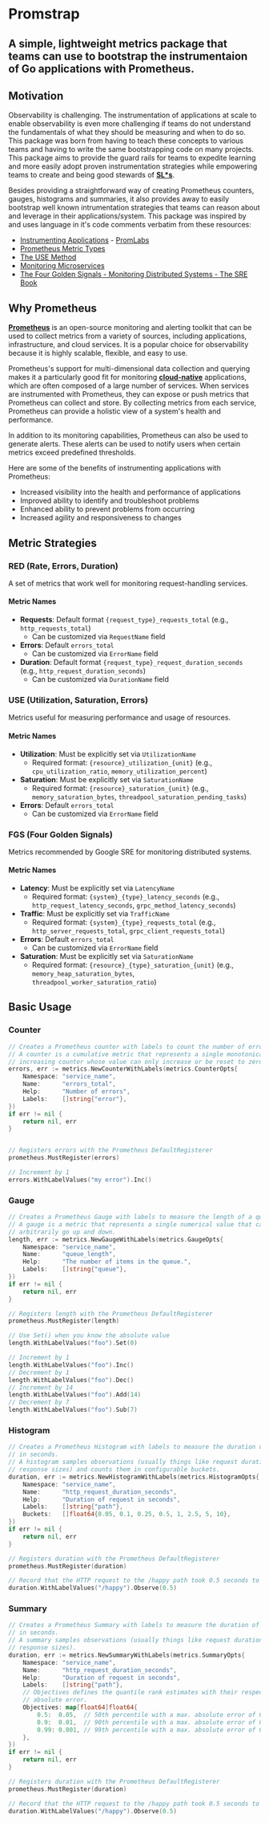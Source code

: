# Promstrap

## A simple, lightweight metrics package that teams can use to bootstrap the instrumentaion of Go applications with Prometheus.

## Motivation
Observability is challenging. The instrumentation of applications at scale to enable observability is even more challenging if teams do not understand the fundamentals of what they should be measuring and when to do so. This package was born from having to teach these concepts to various teams and having to  write the same bootstrapping code on many projects. This package aims to provide the guard rails for teams to expedite learning and more easily adopt proven instrumentation strategies while empowering teams to create and being good stewards of **[SL*s](https://sre.google/sre-book/service-level-objectives/)**.

Besides providing a straightforward way of creating Prometheus counters, gauges, histograms and summaries, it also provides away to easily bootstrap well known intrumentation strategies that teams can reason about and leverage in their applications/system. This package was inspired by and uses language in it's code comments verbatim from these resources:
- [Instrumenting Applications](https://training.promlabs.com/training/instrumenting-applications) - [PromLabs](https://promlabs.com/)
- [Prometheus Metric Types](https://prometheus.io/docs/concepts/metric_types/)
- [The USE Method](https://www.brendangregg.com/usemethod.html)
- [Monitoring Microservices](https://www.slideshare.net/weaveworks/monitoring-microservices)
- [The Four Golden Signals - Monitoring Distributed Systems - The SRE Book](https://sre.google/sre-book/monitoring-distributed-systems/#xref_monitoring_golden-signals)

## Why Prometheus
**[Prometheus](https://prometheus.io)** is an open-source monitoring and alerting toolkit that can be used to collect metrics from a variety of sources, including applications, infrastructure, and cloud services. It is a popular choice for observability because it is highly scalable, flexible, and easy to use.

Prometheus's support for multi-dimensional data collection and querying makes it a particularly good fit for monitoring **[cloud-native](https://www.cncf.io/)** applications, which are often composed of a large number of services. When services are instrumented with Prometheus, they can expose or push metrics that Prometheus can collect and store. By collecting metrics from each service, Prometheus can provide a holistic view of a system's health and performance.

In addition to its monitoring capabilities, Prometheus can also be used to generate alerts. These alerts can be used to notify users when certain metrics exceed predefined thresholds.

Here are some of the benefits of instrumenting applications with Prometheus:
- Increased visibility into the health and performance of applications
- Improved ability to identify and troubleshoot problems
- Enhanced ability to prevent problems from occurring
- Increased agility and responsiveness to changes

## Metric Strategies

### RED (Rate, Errors, Duration)
A set of metrics that work well for monitoring request-handling services.

#### Metric Names
- **Requests**: Default format `{request_type}_requests_total` (e.g., `http_requests_total`)
  - Can be customized via `RequestName` field
- **Errors**: Default `errors_total`
  - Can be customized via `ErrorName` field
- **Duration**: Default format `{request_type}_request_duration_seconds` (e.g., `http_request_duration_seconds`)
  - Can be customized via `DurationName` field

### USE (Utilization, Saturation, Errors)
Metrics useful for measuring performance and usage of resources.

#### Metric Names
- **Utilization**: Must be explicitly set via `UtilizationName`
  - Required format: `{resource}_utilization_{unit}` (e.g., `cpu_utilization_ratio`, `memory_utilization_percent`)
- **Saturation**: Must be explicitly set via `SaturationName`
  - Required format: `{resource}_saturation_{unit}` (e.g., `memory_saturation_bytes`, `threadpool_saturation_pending_tasks`)
- **Errors**: Default `errors_total`
  - Can be customized via `ErrorName` field

### FGS (Four Golden Signals)
Metrics recommended by Google SRE for monitoring distributed systems.

#### Metric Names
- **Latency**: Must be explicitly set via `LatencyName`
  - Required format: `{system}_{type}_latency_seconds` (e.g., `http_request_latency_seconds`, `grpc_method_latency_seconds`)
- **Traffic**: Must be explicitly set via `TrafficName`
  - Required format: `{system}_{type}_requests_total` (e.g., `http_server_requests_total`, `grpc_client_requests_total`)
- **Errors**: Default `errors_total`
  - Can be customized via `ErrorName` field
- **Saturation**: Must be explicitly set via `SaturationName`
  - Required format: `{resource}_{type}_saturation_{unit}` (e.g., `memory_heap_saturation_bytes`, `threadpool_worker_saturation_ratio`)

## Basic Usage

### Counter
```go
// Creates a Prometheus counter with labels to count the number of errors.
// A counter is a cumulative metric that represents a single monotonically
// increasing counter whose value can only increase or be reset to zero on restart.
errors, err := metrics.NewCounterWithLabels(metrics.CounterOpts{
	Namespace: "service_name",
	Name:      "errors_total",
	Help:      "Number of errors",
	Labels:    []string{"error"},
})
if err != nil {
	return nil, err
}


// Registers errors with the Prometheus DefaultRegisterer
prometheus.MustRegister(errors)

// Increment by 1
errors.WithLabelValues("my error").Inc()
```

### Gauge
```go
// Creates a Prometheus Gauge with labels to measure the length of a queue.
// A gauge is a metric that represents a single numerical value that can
// arbitrarily go up and down.
length, err := metrics.NewGaugeWithLabels(metrics.GaugeOpts{
	Namespace: "service_name",
	Name:      "queue_length",
	Help:      "The number of items in the queue.",
	Labels:    []string{"queue"},
})
if err != nil {
	return nil, err
}

// Registers length with the Prometheus DefaultRegisterer
prometheus.MustRegister(length)

// Use Set() when you know the absolute value
length.WithLabelValues("foo").Set(0)

// Increment by 1
length.WithLabelValues("foo").Inc()
// Decrement by 1
length.WithLabelValues("foo").Dec()
// Increment by 14
length.WithLabelValues("foo").Add(14)
// Decrement by 7
length.WithLabelValues("foo").Sub(7)
```

### Histogram
```go
// Creates a Prometheus Histogram with labels to measure the duration of request
// in seconds.
// A histogram samples observations (usually things like request durations or
// response sizes) and counts them in configurable buckets.
duration, err := metrics.NewHistogramWithLabels(metrics.HistogramOpts{
	Namespace: "service_name",
	Name:      "http_request_duration_seconds",
	Help:      "Duration of request in seconds",
	Labels:    []string{"path"},
	Buckets:   []float64{0.05, 0.1, 0.25, 0.5, 1, 2.5, 5, 10},
})
if err != nil {
	return nil, err
}

// Registers duration with the Prometheus DefaultRegisterer
prometheus.MustRegister(duration)

// Record that the HTTP request to the /happy path took 0.5 seconds to serve
duration.WithLabelValues("/happy").Observe(0.5)
```

### Summary
```go
// Creates a Prometheus Summary with labels to measure the duration of request
// in seconds.
// A summary samples observations (usually things like request durations and
// response sizes).
duration, err := metrics.NewSummaryWithLabels(metrics.SummaryOpts{
	Namespace: "service_name",
	Name:      "http_request_duration_seconds",
	Help:      "Duration of request in seconds",
	Labels:    []string{"path"},
	// Objectives defines the quantile rank estimates with their respective
	// absolute error.
	Objectives: map[float64]float64{
		0.5:  0.05,  // 50th percentile with a max. absolute error of 0.05.
		0.9:  0.01,  // 90th percentile with a max. absolute error of 0.01.
		0.99: 0.001, // 99th percentile with a max. absolute error of 0.001.
	},
})
if err != nil {
	return nil, err
}

// Registers duration with the Prometheus DefaultRegisterer
prometheus.MustRegister(duration)

// Record that the HTTP request to the /happy path took 0.5 seconds to serve
duration.WithLabelValues("/happy").Observe(0.5)
```
